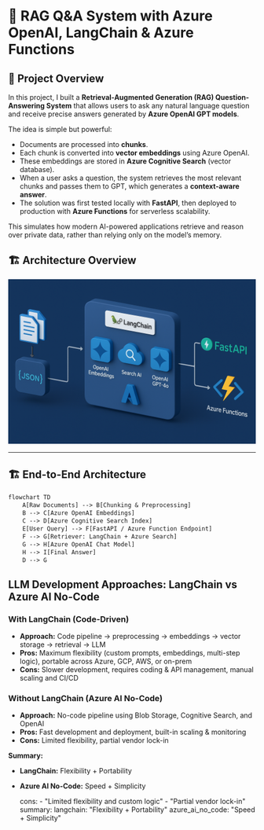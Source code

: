 # 📖 RAG Q&A System with Azure OpenAI, LangChain & Azure Functions

## 🌟 Project Overview
In this project, I built a **Retrieval-Augmented Generation (RAG) Question-Answering System** that allows users to ask any natural language question and receive precise answers generated by **Azure OpenAI GPT models**.  

The idea is simple but powerful:  
- Documents are processed into **chunks**.  
- Each chunk is converted into **vector embeddings** using Azure OpenAI.  
- These embeddings are stored in **Azure Cognitive Search** (vector database).  
- When a user asks a question, the system retrieves the most relevant chunks and passes them to GPT, which generates a **context-aware answer**.  
- The solution was first tested locally with **FastAPI**, then deployed to production with **Azure Functions** for serverless scalability.  

This simulates how modern AI-powered applications retrieve and reason over private data, rather than relying only on the model’s memory.


## 🏗️ Architecture Overview

![Architecture](https://github.com/praveenreddy82472/RAG-Q-and-A-System-with-Azure-OpenAI-LangChain-Azure-Functions/blob/main/architecture_llm.png)

---

## 🏗️ End-to-End Architecture

```mermaid
flowchart TD
    A[Raw Documents] --> B[Chunking & Preprocessing]
    B --> C[Azure OpenAI Embeddings]
    C --> D[Azure Cognitive Search Index]
    E[User Query] --> F[FastAPI / Azure Function Endpoint]
    F --> G[Retriever: LangChain + Azure Search]
    G --> H[Azure OpenAI Chat Model]
    H --> I[Final Answer]
    D --> G

```

## LLM Development Approaches: LangChain vs Azure AI No-Code

### With LangChain (Code-Driven)
- **Approach:** Code pipeline → preprocessing → embeddings → vector storage → retrieval → LLM
- **Pros:** Maximum flexibility (custom prompts, embeddings, multi-step logic), portable across Azure, GCP, AWS, or on-prem
- **Cons:** Slower development, requires coding & API management, manual scaling and CI/CD

### Without LangChain (Azure AI No-Code)
- **Approach:** No-code pipeline using Blob Storage, Cognitive Search, and OpenAI
- **Pros:** Fast development and deployment, built-in scaling & monitoring
- **Cons:** Limited flexibility, partial vendor lock-in

**Summary:**  
- **LangChain:** Flexibility + Portability  
- **Azure AI No-Code:** Speed + Simplicity

    cons:
      - "Limited flexibility and custom logic"
      - "Partial vendor lock-in"
summary:
  langchain: "Flexibility + Portability"
  azure_ai_no_code: "Speed + Simplicity"

